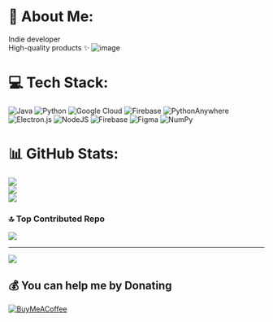# 💫 About Me:
Indie developer <br>High-quality products ✨️
![image](https://firebasestorage.googleapis.com/v0/b/blaze-7a3a2.appspot.com/o/PicLink%2F287436682-f8006608-d227-4fcf-802f-216db800beb9.png?alt=media&token=c815f475-2393-4e2e-b42b-fa677514b92d)

# 💻 Tech Stack:
![Java](https://img.shields.io/badge/java-%23ED8B00.svg?style=for-the-badge&logo=openjdk&logoColor=white) ![Python](https://img.shields.io/badge/python-3670A0?style=for-the-badge&logo=python&logoColor=ffdd54) ![Google Cloud](https://img.shields.io/badge/GoogleCloud-%234285F4.svg?style=for-the-badge&logo=google-cloud&logoColor=white) ![Firebase](https://img.shields.io/badge/firebase-%23039BE5.svg?style=for-the-badge&logo=firebase) ![PythonAnywhere](https://img.shields.io/badge/pythonanywhere-%232F9FD7.svg?style=for-the-badge&logo=pythonanywhere&logoColor=151515) ![Electron.js](https://img.shields.io/badge/Electron-191970?style=for-the-badge&logo=Electron&logoColor=white) ![NodeJS](https://img.shields.io/badge/node.js-6DA55F?style=for-the-badge&logo=node.js&logoColor=white) ![Firebase](https://img.shields.io/badge/firebase-a08021?style=for-the-badge&logo=firebase&logoColor=ffcd34) ![Figma](https://img.shields.io/badge/figma-%23F24E1E.svg?style=for-the-badge&logo=figma&logoColor=white) ![NumPy](https://img.shields.io/badge/numpy-%23013243.svg?style=for-the-badge&logo=numpy&logoColor=white)
# 📊 GitHub Stats:
![](https://github-readme-stats.vercel.app/api?username=bzk9x&theme=dark&hide_border=true&include_all_commits=true&count_private=true)<br/>
![](https://github-readme-streak-stats.herokuapp.com/?user=bzk9x&theme=dark&hide_border=true)<br/>
![](https://github-readme-stats.vercel.app/api/top-langs/?username=bzk9x&theme=dark&hide_border=true&include_all_commits=true&count_private=true&layout=compact)

### 🔝 Top Contributed Repo
![](https://github-contributor-stats.vercel.app/api?username=bzk9x&limit=5&theme=dark&combine_all_yearly_contributions=true)

---
[![](https://visitcount.itsvg.in/api?id=bzk9x&icon=0&color=1)](https://visitcount.itsvg.in)

  ## 💰 You can help me by Donating
  [![BuyMeACoffee](https://img.shields.io/badge/Buy%20Me%20a%20Coffee-ffdd00?style=for-the-badge&logo=buy-me-a-coffee&logoColor=black)](https://buymeacoffee.com/bzk9x) 

  
<!-- Proudly created with GPRM ( https://gprm.itsvg.in ) -->

